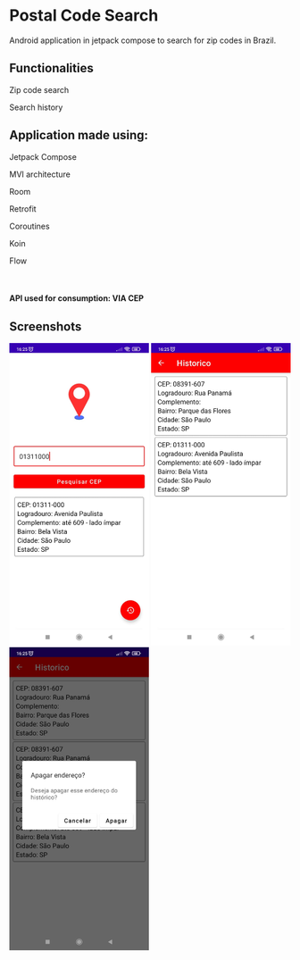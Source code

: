 # Postal Code Search

Android application in jetpack compose to search for zip codes in Brazil.


## Functionalities
<p>Zip code search</p>
<p>Search history</p>

## Application made using:
<p>Jetpack Compose</p>
<p>MVI architecture</p>
<p>Room</p>
<p>Retrofit</p>
<p>Coroutines</p>
<p>Koin</p>
<p>Flow</p>  
 
 <br>
 
#### API used for consumption: VIA CEP

## Screenshots
 <img src="https://github.com/Matheus-Silas97/PostalCode_Search/blob/master/printscreen/1.search_screen.jpeg" width="250" />
 <img src="https://github.com/Matheus-Silas97/PostalCode_Search/blob/master/printscreen/2.historic_screen.jpeg" width="250" />  
 <img src="https://github.com/Matheus-Silas97/PostalCode_Search/blob/master/printscreen/2.1.historic_screen_delete_dialog.jpeg" width="250" />
